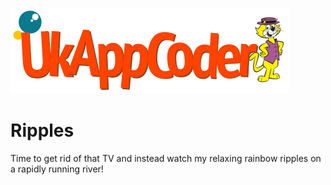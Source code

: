 ![Request_response_sequence_diagram](https://github.com/PaulGreer1/WebsiteLamp/blob/main/UKAPPCODER_002.png)

# Ripples
Time to get rid of that TV and instead watch my relaxing rainbow ripples on a rapidly running river!
